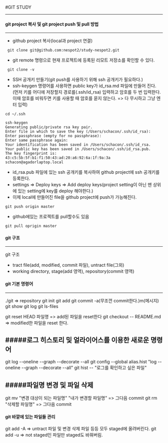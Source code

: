 #GIT STUDY

----
#### git project 복사 및 git project push 및 pull 방법
----

- github project 복사(local과 project 연결)

```
 git clone git@github.com:nespot2/study-nespot2.git
```  

- git remote 명령으로 현재 프로젝트에 등록된 리모트 저장소를 확인할 수 있다.

```
 git clone -v
```

- SSH 공개키 만들기(git push를 사용하기 위해 ssh 공개키가 필요하다.)
- ssh-keygen 명령어를 사용하면 public key가 id_rsa.md 파일에 만들어 진다. (먼저 키를 어디에 저장할지 경로를(.ssh/id_rsa) 입력하고 암호를 두 번 입력한다. 이때 암호를 비워두면 키를 사용할 때 암호를 묻지 않는다. => 다 무시하고 그냥 엔터 입력)

```
cd ~/.ssh

ssh-keygen
Generating public/private rsa key pair.
Enter file in which to save the key (/Users/schacon/.ssh/id_rsa):
Enter passphrase (empty for no passphrase):
Enter same passphrase again:
Your identification has been saved in /Users/schacon/.ssh/id_rsa.
Your public key has been saved in /Users/schacon/.ssh/id_rsa.pub.
The key fingerprint is:
43:c5:5b:5f:b1:f1:50:43:ad:20:a6:92:6a:1f:9a:3a schacon@agadorlaptop.local
```
- id_rsa.pub 파일에 있는 ssh 공개키를 복사하여 github project에 ssh 공개키를 등록한다.
- settings => Deploy keys => Add deploy keys(project setting이 아닌 맨 상위에 있는 setting에 key를 deploy 해야한다.)
- 이제 local에 만들어진 file을 github project에 push가 가능해진다.


```
git push origin master
```

- github에있는 프로젝트를 pull할수도 있음

```
git pull oprigin master
```

#### git 구조
----
git 구조
- tract file(add, modified, commit 파일), untract file(그외)
- working directory, stage(add 영역), repository(commit 영역)

#### git 기본 명령어
----

./git => repository
git init
git add
git commit -a(무조껀 commit한다.)m(메시지)
git show
git log
git ls-files

git reset HEAD 파일명 => add된 파일을 reset한다
git checkout -- README.md => modified한 파일을 reset 한다.

#####로그 히스토리 및 얼라이어스를 이용한 새로운 명령어
----

git log --oneline --graph --decorate --all
git config --global alias.hist "log --oneline --graph --decorate --all"
git hist -- "로그를 확인하고 싶은 파일"

#####파일명 변경 및 파일 삭제
----

git mv "변경 대상이 되는 파일명" "내가 변경할 파일명" => 그다음 commit
git rm "삭제할 파일명" => 그다음 commit

#### git 바깥에 있는 파일들 관리
git add -A => untract 파일 및 변경 삭제 파일 등등 모두 staged에 올려버린다.
git add -u => not staged인 파일만 staged도 바꿔버림.


